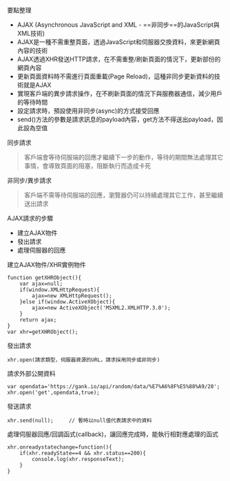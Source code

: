 要點整理
- AJAX (Asynchronous JavaScript and XML - ==非同步==的JavaScript與XML技術)
- AJAX是一種不需重整頁面，透過JavaScript和伺服器交換資料，來更新網頁內容的技術
- AJAX透過XHR發送HTTP請求，在不需重整/刷新頁面的情況下，更新部份的網頁內容
- 更新頁面資料時不需進行頁面重載(Page Reload)，這種非同步更新資料的技術就是AJAX
- 實現客戶端的異步請求操作，在不刷新頁面的情況下與服務器通信，減少用戶的等待時間
- 設定請求時，預設使用非同步(async)的方式接受回應
- send()方法的參數是請求訊息的payload內容，get方法不得送出payload，因此設為空值

同步請求
>客戶端會等待伺服端的回應才繼續下一步的動作，等待的期間無法處理其它事情，會導致頁面的阻塞，阻斷執行而造成卡死

非同步/異步請求
>客戶端不需等待伺服端的回應，瀏覽器仍可以持續處理其它工作，甚至繼續送出請求

AJAX請求的步驟
* 建立AJAX物件
* 發出請求
* 處理伺服器的回應

建立AJAX物件/XHR實例物件
```
function getXHRObject(){
	var ajax=null;
	if(window.XMLHttpRequest){
		ajax=new XMLHttpRequest();
	}else if(window.ActiveXObject){
		ajax=new ActiveXObject('MSXML2.XMLHTTP.3.0');
	}
	return ajax;
}
var xhr=getXHRObject();
```

發出請求
```
xhr.open(請求類型，伺服器資源的URL，請求採用同步或非同步)
```

請求外部公開資料
```
var opendata='https://gank.io/api/random/data/%E7%A6%8F%E5%88%A9/20';
xhr.open('get',opendata,true);
```

發送請求
```
xhr.send(null);		// 暫時以null值代表請求中的資料
```

處理伺服器回應/回調函式(callback)，讓回應完成時，能執行相對應處理的函式
```
xhr.onreadystatechange=function(){
	if(xhr.readyState==4 && xhr.status==200){
		console.log(xhr.responseText);		
	}
}
```